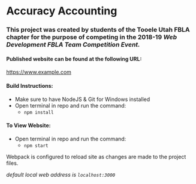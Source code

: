 # Accuracy Accounting

### This project was created by students of the Tooele Utah FBLA chapter for the purpose of competing in the 2018-19 *Web Development FBLA Team Competition Event.*

#### Published website can be found at the following URL:
https://www.example.com

#### Build Instructions:
* Make sure to have NodeJS & Git for Windows installed
* Open terminal in repo and run the command:
  * `npm install`

#### To View Website:
* Open terminal in repo and run the command:
  * `npm start`

Webpack is configured to reload site as changes are made to the project files.

*default local web address is `localhost:3000`*
